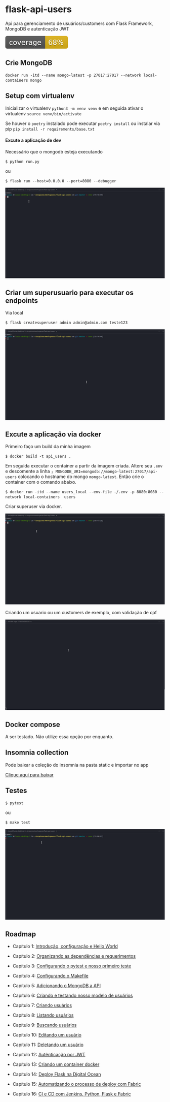 # flask-api-users

Api para gerenciamento de usuários/customers com Flask Framework, MongoDB e autenticação JWT

![coverage](./static/coverage.svg)

## Crie MongoDB

```shell
docker run -itd --name mongo-latest -p 27017:27017 --network local-containers mongo
```

## Setup com virtualenv

Inicializar o virtualenv `python3 -m venv venv` e em seguida ativar o virtualenv `source venv/bin/activate`

Se houver o `poetry` instalado pode executar `poetry install` ou instalar via pip `pip install -r requirements/base.txt`

#### Excute a aplicação de dev

Necessário que o mongodb esteja executando

```shell
$ python run.py
```

ou

```shell
$ flask run --host=0.0.0.0 --port=8080 --debugger
```

![Login and fetch users](./static/login-and-fetch-users.gif)


## Criar um superusuario para executar os endpoints

Via local

```shell
$ flask createsuperuser admin admin@admin.com teste123
```

![](./static/create-superuser.gif)


## Excute a aplicação via docker

Primeiro faço um build da minha imagem

```shell
$ docker build -t api_users .
```

Em seguida executar o container a partir da imagem criada. Altere seu `.env` e descomente a linha `; MONGODB_URI=mongodb://mongo-latest:27017/api-users` colocando o hostname do mongo `mongo-latest`. Então crie o container com o comando abaixo.

```shell
$ docker run -itd --name users_local --env-file ./.env -p 8080:8080 --network local-containers  users
```

Criar superuser via docker.

![](./static/create-superuser-with-docker.gif)

Criando um usuario  ou um customers de exemplo, com validação de cpf

![Create user example](./static/docker-create-user.gif)

## Docker compose

A ser testado. Não utilize essa opção por enquanto.

## Insomnia collection

Pode baixar a coleção do insomnia na pasta static e importar no app

[Clique aqui para baixar](./static/Insomnia_2023-05-11.json)

## Testes

```shell
$ pytest
```

ou

```shell
$ make test
```

![](./static/make-test.gif)

## Roadmap

* Capítulo 1: [Introdução, configuração e Hello World](https://www.lucassimon.com.br/2018/06/serie-api-em-flask---parte-1---introducao-configuracao-e-hello-world/)

* Capítulo 2: [Organizando as dependências e requerimentos](https://lucassimon.com.br/2018/06/serie-api-em-flask---parte-2---organizando-as-dependencias-e-requerimentos/)

* Capítulo 3: [Configurando o pytest e nosso primeiro teste](https://lucassimon.com.br/2018/06/serie-api-em-flask---parte-3---configurando-o-pytest-e-nosso-primeiro-teste/)

* Capítulo 4: [Configurando o Makefile](https://lucassimon.com.br/2018/06/serie-api-em-flask---parte-4---configurando-o-makefile/)

* Capítulo 5: [Adicionando o MongoDB a API](https://lucassimon.com.br/2018/07/serie-api-em-flask---parte-5---mongodb/)

* Capítulo 6: [Criando e testando nosso modelo de usuários](https://lucassimon.com.br/2018/10/serie-api-em-flask---parte-6---criando-e-testando-nosso-modelo-de-usuarios/)

* Capítulo 7: [Criando usuários](https://lucassimon.com.br/2018/10/serie-api-em-flask---parte-7---criando-usuarios/)

* Capítulo 8: [Listando usuários](https://lucassimon.com.br/2018/10/serie-api-em-flask---parte-8---listando-usuarios/)

* Capítulo 9: [Buscando usuários](https://lucassimon.com.br/2018/10/serie-api-em-flask---parte-9---buscando-usuarios/)

* Capítulo 10: [Editando um usuário](https://lucassimon.com.br/2018/10/serie-api-em-flask---parte-10---editando-um-usuario/)

* Capítulo 11: [Deletando um usuário](https://lucassimon.com.br/2018/10/serie-api-em-flask---parte-11---deletando-um-usuario/)

* Capítulo 12: [Autênticação por JWT](https://lucassimon.com.br/2018/10/serie-api-em-flask---parte-12---autenticacao-por-jwt/)

* Capítulo 13: [Criando um container docker](https://lucassimon.com.br/2018/10/serie-api-em-flask---parte-13---criando-um-container-docker/)

* Capítulo 14: [Deploy Flask na Digital Ocean](https://lucassimon.com.br/2018/10/serie-api-em-flask---parte-14---arquivos-de-configuracao-para-deploy-na-digital-ocean/)

* Capítulo 15: [Automatizando o processo de deploy com Fabric](https://lucassimon.com.br/2018/11/serie-api-em-flask---parte-15---automatizando-o-processo-de-deploy-com-fabric/)

* Capítulo 16: [CI e CD com Jenkins, Python, Flask e Fabric](https://lucassimon.com.br/2018/11/serie-api-em-flask---parte-16---ci-e-cd-com-jenkins-python-flask-e-fabric/)
